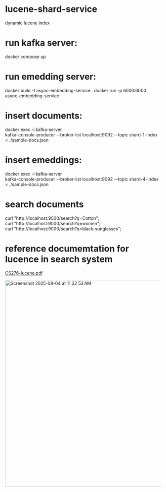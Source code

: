 # lucene-shard-service
 dynamic lucene index
 
# run kafka server:
docker compose up

# run emedding server:
docker build -t async-embedding-service . 
docker run -p 6000:6000 async-embedding-service
 
# insert documents:
docker exec -i kafka-server \
  kafka-console-producer --broker-list localhost:9092 --topic shard-1-index < ./sample-docs.json

# insert emeddings:
docker exec -i kafka-server \
  kafka-console-producer --broker-list localhost:9092 --topic shard-4-index < ./sample-docs.json
  
# search documents
curl "http://localhost:9000/search?q=Cotton";</br>
curl "http://localhost:9000/search?q=women";</br>
curl "http://localhost:9000/search?q=black-sunglasses";


# reference documemtation for lucence in search system
[CS276-lucene.pdf](https://github.com/user-attachments/files/21571359/CS276-lucene.pdf)

<img width="964" height="667" alt="Screenshot 2025-08-04 at 11 32 53 AM" src="https://github.com/user-attachments/assets/870343b5-6a4f-454c-a806-530f7b5537d0" />




